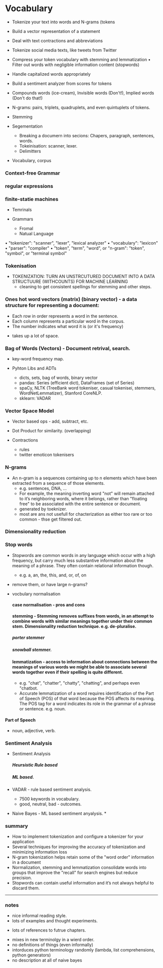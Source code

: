 # Vocabulary

* Tokenize your text into words and N-grams (tokens
* Build a vector representation of a statement
* Deal with text contractions and abbreviations
* Tokenize social media texts, like tweets from Twitter
* Compress your token vocabulary with stemming and lemmatization • Filter out words with negligible information content (stopwords)
* Handle capitalized words appropriately
* Build a sentiment analyzer from scores for tokens

* Compounds words (ice-cream), Invisible words (Don't!), Implied words (Don't do that!)

* N-grams: pairs, triplets, quadruplets, and even quintuplets of tokens.

* Stemming

* Segementation
  * Breaking a documern into secions: Chapers, paragraph, sentences, words.
  * Tokeinisation: scanner, lexer.
  * Delimitters

* Vocabulary, corpus

### Context-free Grammar
### regular expressions
### finite-statie machines

* Temrinals

* Grammars
  * Fromal
  * Natual Language

• "tokenizer": "scanner", "lexer", "lexical analyzer"
• "vocabulary": "lexicon"
• "parser": "compiler"
• "token", "term", "word", or "n-gram": "token", "symbol", or "terminal symbol"

### Tokenisation

* TOKENIZATION: TURN AN UNSTRCUTURED DOCUMENT INTO A DATA STRUCTUURE (WITHCOUNTS) FOR MACHINE LEARNING
  * cleaning to get consistent spellings for stemming and other steps.

### Ones hot word vectors (matrix) (binary vector) - a data structure for representing a document:
  * Each row in order represents a word in the sentence.
  * Each column represents a particular word in the corpus.
  * The number indicates what word it is (or it's frequency)
  - takes up a lot of space.

### Bag of Words (Vectors) - Document retrival, search.
  * key-word frequency map.

* Pyhton Libs and ADTs
  * dicts, sets, bag of words, binary vector
  * pandas: Series (efficient dict), DataFrames (set of Series)
  * spaCy, NLTK (TreeBank word tokeniser, casual tokenisei, stemmers, WordNetLemmatizer), Stanford CoreNLP.
  * sklearn: VADAR

### Vector Space Model
  * Vector based ops - add, subtract, etc.
  * Dot Product for similarity. (overlapping)

* Contractions
  * rules
  * twitter emoticon tokenisers

### N-grams
  * An n-gram is a sequences containing up to n elements which have been extracted from a sequence of those elements.
    * e.g. sentences, DNA, ...
    * For example, the meaning inverting word "not" will remain attached to it’s neighboring words, where it belongs, rather than "floating free" to be associated with the entire sentence or document.
    * generated by toeknizer.
    * most are ans not usefull for chacterization as either too rare or too common - thse get filtered out.


### Dimensionality reduction

### Stop words
  * Stopwords are common words in any language which occur with a high frequency, but carry much less substantive information about the meaning of a phrase. They often contain relational information though.
    * e.g. a, an, the, this, and, or,  of, on
  * remove them, or have large n-grams?

* vocbulary normalisation
  #### case normalisation - pros and cons
  #### stemming - Stemming removes suffixes from words, in an attempt to combine words with similar meanings together under their common stem. Dimensionality reduction technique. e.g. de-pluralise.
    ##### porter stemmer
    ##### snowball stemmer.
  #### lemmatization - access to information about connections between the meanings of various words we might be able to associate several words together even if their spelling is quite different.
    * e.g. "chat", "chatter", "chatty", "chatting", and perhaps even "chatbot.
    * Accurate lemmatization of a word requires identification of the Part of Speech (POS) of that word because the POS affects its meaning. The POS tag for a word indicates its role in the grammar of a phrase or sentence. e.g. noun.

#### Part of Speech
  * noun, adjective, verb.

### Sentiment Analysis

* Sentiment Analysis
  ##### Heursistic Rule based
  ##### ML based.

* VADAR - rule based sentiment analysis.
   * 7500 keywords in vocabulary.
   * good, neutral, bad - outcomes.

* Naive Bayes - ML based sentiment anyalysis.
   * 


### summary 

* How to implement tokenization and configure a tokenizer for your application
* Several techniques for improving the accuracy of tokenization and minimizing information loss
* N-gram tokenization helps retain some of the "word order" information in a document
* Normalization, stemming and lemmatization consolidate words into groups that improve the "recall" for search engines but reduce precision.
* Stopwords can contain useful information and it’s not always helpful to discard them.

---

### notes

+ nice informal reading style.
+ lots of examples and thought experiments.

* lots of references to futrue chapters.

- mixes in new terminolgy in a wierd order.
- no definitions of things (even informally)
- intorduces python terminology randomly (lambda, list comprehensions, python generators)
- no description at all of naive bayes





